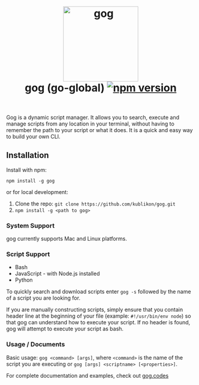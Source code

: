 <h1 align="center">
	<img src="https://raw.githubusercontent.com/kublikon/gog/master/img/gog.png" alt="gog" width="200">
	<br>
	gog (go-global)
  <a href="https://npmjs.org/package/gog">
    <img src="https://img.shields.io/npm/v/gog.svg" alt="npm version">
  </a>
	<br>
	<br>
</h1>

Gog is a dynamic script manager. It allows you to search, execute and manage scripts from any location in your terminal, without having to remember the path to your script or what it does. It is a quick and easy way to build your own CLI.


## Installation
Install with npm:

```
npm install -g gog
```

or for local development:

1. Clone the repo: `git clone https://github.com/kublikon/gog.git`
2. `npm install -g <path to gog>`


### System Support
gog currently supports Mac and Linux platforms.


### Script Support

* Bash
* JavaScript - with Node.js installed
* Python

To quickly search and download scripts enter `gog -s` followed by the name of a script you are looking for.

If you are manually constructing scripts, simply ensure that you contain header line at the beginning of your file (example: `#!/usr/bin/env node`) so that gog can understand how to execute your script. If no header is found, gog will attempt to execute your script as bash.


### Usage / Documents
Basic usage: `gog <command> [args]`, where `<command>` is the name of the script you are executing or `gog [args] <scriptname> [<properties>]`.

For complete documentation and examples, check out [gog.codes](http://gog.codes/documents)
